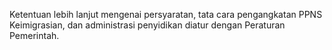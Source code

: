 Ketentuan lebih lanjut mengenai persyaratan, tata cara pengangkatan PPNS Keimigrasian, dan administrasi
penyidikan diatur dengan Peraturan Pemerintah.